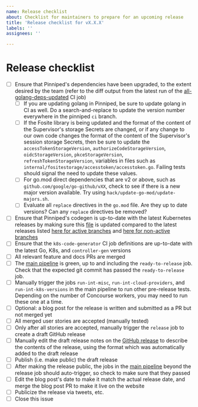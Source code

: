 ```yaml
---
name: Release checklist
about: Checklist for maintainers to prepare for an upcoming release
title: 'Release checklist for vX.X.X'
labels: ''
assignees: ''

---
```


<!-- Note: Please update the issue title to include the planned release's version number. -->

# Release checklist

- [ ] Ensure that Pinniped's dependencies have been upgraded, to the extent desired by the team (refer to the diff output from the latest run of the [all-golang-deps-updated](https://ci.pinniped.broadcom.net/teams/main/pipelines/security-scan/jobs/all-golang-deps-updated/) CI job)
  - [ ] If you are updating golang in Pinniped, be sure to update golang in CI as well.  Do a search-and-replace to update the version number everywhere in the pinniped `ci` branch.
  - [ ] If the Fosite library is being updated and the format of the content of the Supervisor's storage Secrets are changed, or if any change to our own code changes the format of the content of the Supervisor's session storage Secrets, then be sure to update the `accessTokenStorageVersion`, `authorizeCodeStorageVersion`, `oidcStorageVersion`, `pkceStorageVersion`, `refreshTokenStorageVersion`, variables in files such as `internal/fositestorage/accesstoken/accesstoken.go`.  Failing tests should signal the need to update these values.
  - [ ] For go.mod direct dependencies that are v2 or above, such as `github.com/google/go-github/vXX`, check to see if there is a new major version available. Try using `hack/update-go-mod/update-majors.sh`.
  - [ ] Evaluate all `replace` directives in the `go.mod` file. Are they up to date versions? Can any `replace` directives be removed?
- [ ] Ensure that Pinniped's codegen is up-to-date with the latest Kubernetes releases by making sure this [file](https://github.com/vmware-tanzu/pinniped/blob/main/hack/lib/kube-versions.txt) is updated compared to the latest releases listed [here for active branches](https://kubernetes.io/releases/) and [here for non-active branches](https://kubernetes.io/releases/patch-releases/#non-active-branch-history)
- [ ] Ensure that the `k8s-code-generator` CI job definitions are up-to-date with the latest Go, K8s, and `controller-gen` versions
- [ ] All relevant feature and docs PRs are merged
- [ ] The [main pipeline](https://ci.pinniped.broadcom.net/teams/main/pipelines/main) is green, up to and including the `ready-to-release` job. Check that the expected git commit has passed the `ready-to-release` job.
- [ ] Manually trigger the jobs `run-int-misc`, `run-int-cloud-providers`, and `run-int-k8s-versions` in the main pipeline to run other pre-release tests. Depending on the number of Concourse workers, you may need to run these one at a time.
- [ ] Optional: a blog post for the release is written and submitted as a PR but not merged yet
- [ ] All merged user stories are accepted (manually tested)
- [ ] Only after all stories are accepted, manually trigger the `release` job to create a draft GitHub release
- [ ] Manually edit the draft release notes on the [GitHub release](https://github.com/vmware-tanzu/pinniped/releases) to describe the contents of the release, using the format which was automatically added to the draft release
- [ ] Publish (i.e. make public) the draft release
- [ ] After making the release public, the jobs in the [main pipeline](https://ci.pinniped.broadcom.net/teams/main/pipelines/main) beyond the release job should auto-trigger, so check to make sure that they passed
- [ ] Edit the blog post's date to make it match the actual release date, and merge the blog post PR to make it live on the website
- [ ] Publicize the release via tweets, etc.
- [ ] Close this issue
